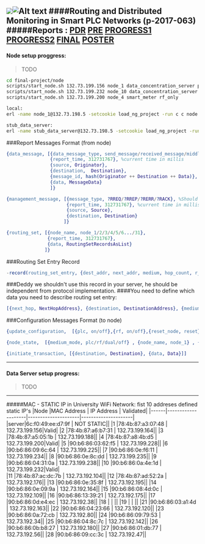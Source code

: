 ![](http://in.bgu.ac.il/Style%20Library/he-IL/Images/logotextfull.gif)![Alt text](http://in.bgu.ac.il/Style%20Library/Images/bgu/general/logo-simbol.gif)
####Routing and Distributed Monitoring in Smart PLC Networks (p-2017-063)               
#####Reports :    [PDR](https://drive.google.com/open?id=0BwYXH0n9ZthMblJyOXNEZzBxWjg)      [PRE](https://drive.google.com/open?id=0BwYXH0n9ZthMT1l1dHlhZEI4Szg)       [PROGRESS1](https://drive.google.com/open?id=0BwYXH0n9ZthMdjl2YnhHRHBxdEE)       [PROGRESS2]()       [FINAL]()       [POSTER]()
---
#### Node setup proggress:
>TODO
>
>
```bash
cd final-project/node
scripts/start_node.sh 132.73.199.156 node_1 data_concentration_server plc_only
scripts/start_node.sh 132.73.199.232 node_10 data_concentration_server dual
scripts/start_node.sh 132.73.199.200 node_4 smart_meter rf_only

local:
erl -name node_1@132.73.198.5 -setcookie load_ng_project -run c c node -run node start node_1 smart_meter dual

stub_data_server:
erl -name stub_data_server@132.73.198.5 -setcookie load_ng_project -run c c stub_data_server -run c c log -run stub_data_server start


```

###Report Messages Format (from node)
```erlang
{data_message, [{data_message_type, send_message/received_message/middle_message},
		        {report_time, 312731767}, %current time in millis
	            {source, Originator},
		        {destination,  Destination},
		        {message_id, hash(Originator ++ Destination ++ Data)},
                {data, MessageData}			 
		        ]}

{management_message, [{message_type, ?RREQ/?RREP/?RERR/?RACK}, %Should not be sent, not relevant to data server : Managment is Managment
			          {report_time, 312731767}, %current time in millis
			          {source, Source},
			          {destination, Destination}				 
	            	 ]}

{routing_set, [{node_name, node_1/2/3/4/5/6.../31}, 
               {report_time, 312731767},
               {data, RoutingSetRecordsAsList}
              ]}
```
###Routing Set Entry Record
```erlang
-record(routing_set_entry, {dest_addr, next_addr, medium, hop_count, r_seq_number, bidirectional, valid_time, valid}).
```

###Deddy we shouldn't use this record in your server, he should be independent from protocol implementation.
####You need to define which data you need to describe routing set entry:
```erlang
[{next_hop, NextHopAddress}, {destination, DestinationAddress}, {medium, Medium}]
```


###Configuration Messages Format (to node)
```erlang
{update_configuration,  [{plc, on/off},{rf, on/off},{reset_node, reset}]

{node_state,  [{medium_mode, plc/rf/dual/off} , {node_name, node_1} , {routing_set, [RoutingSetRecordsEntry,...]}

{initiate_transaction, [{destination, Destination}, {data, Data}]]
```



---
#### Data Server setup progress:
>TODO
>
>
---
#####MAC - STATIC IP in University WiFi Network: fist 10 addreses defined static IP's
|Node  |MAC Address         |     IP Address      |        Validated|
|------|--------------------|---------------------|---------------------|
|server|6c:f0:49:ee:d7:9f   |   NOT STATIC||
|1     |78:4b:87:a3:07:48   |	132.73.199.156|Valid|
|2     |78:4b:87:a6:b7:31   |	132.73.199.164||
|3     |78:4b:87:a5:05:1b   |	132.73.199.188||
|4     |78:4b:87:a8:4b:d5   |	132.73.199.200|Valid|
|5     |90:b6:86:03:62:f5   |	132.73.199.228||
|6     |90:b6:86:09:6c:64   |	132.73.199.225||
|7     |90:b6:86:0e:f6:11   |	132.73.199.234||
|8     |90:b6:86:0e:8c:dd   |	132.73.199.235||
|9     |90:b6:86:04:31:0a   |	132.73.199.238||
|10    |90:b6:86:0a:4e:1d   |	132.73.199.232|Valid|		
|11    |78:4b:87:ac:dc:7b   |	132.73.192.104||
|12    |78:4b:87:ad:52:2a   |	132.73.192.176||
|13    |90:b6:86:0e:35:8f   |	132.73.192.195||
|14    |90:b6:86:0e:09:9a   |	132.73.192.164||
|15    |90:b6:86:08:4d:0c   |	132.73.192.109||
|16    |90:b6:86:13:39:21   |	132.73.192.175||
|17    |90:b6:86:0d:e4:ec   |	132.73.192.38||
|18    |                    |                  ||
|19    |                    |                  ||
|21    |90:b6:86:03:a1:4d   |	132.73.192.163||
|22    |90:b6:86:04:23:66   |	132.73.192.120||
|23    |90:b6:86:0a:72:cb   |	132.73.192.80||
|24    |90:b6:86:09:79:53   |	132.73.192.34||
|25    |90:b6:86:04:8c:7c   |	132.73.192.142||
|26    |90:b6:86:0b:b8:27   |	132.73.192.180||
|27    |90:b6:86:01:db:77   |	132.73.192.56||
|28    |90:b6:86:09:cc:3c   |	132.73.192.47||